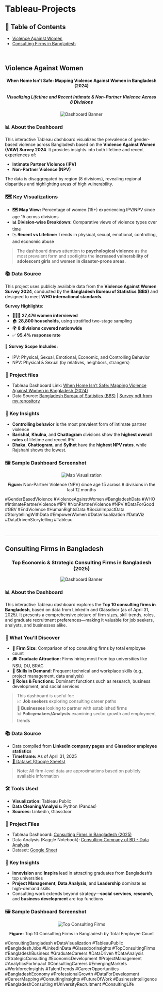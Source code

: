 # Tableau-Projects

## 📑 Table of Contents

- [Violence Against Women](#violence-against-women)
- [Consulting Firms in Bangladesh](#consulting-firms-in-bangladesh)

<br>

## Violence Against Women
<div align="center">

#### When Home Isn't Safe: Mapping Violence Against Women in Bangladesh (2024)  
##### Visualizing Lifetime and Recent Intimate & Non-Partner Violence Across 8 Divisions
![Dashboard Banner](https://github.com/AKC23/Tableau-Projects/blob/main/Violence%20Against%20Women/Dashboard%20Image/4.png)

</div>


### 📊 About the Dashboard

This interactive Tableau dashboard visualizes the prevalence of gender-based violence across Bangladesh based on the **Violence Against Women (VAW) Survey 2024**. It provides insights into both lifetime and recent experiences of:

- **Intimate Partner Violence (IPV)**  
- **Non-Partner Violence (NPV)**

The data is disaggregated by region (8 divisions), revealing regional disparities and highlighting areas of high vulnerability.

### 🗺️ Key Visualizations

- **🗺️ Map View:** Percentage of women (15+) experiencing IPV/NPV since age 15 across divisions  
- **📊 Division-wise Breakdown:** Comparative views of violence types over time  
- **📉 Recent vs Lifetime:** Trends in physical, sexual, emotional, controlling, and economic abuse   

> The dashboard draws attention to **psychological violence** as the most prevalent form and spotlights the **increased vulnerability of adolescent girls** and **women in disaster-prone areas**.

### 📚 Data Source

This project uses publicly available data from the **Violence Against Women Survey 2024**, conducted by the **Bangladesh Bureau of Statistics (BBS)** and designed to meet **WHO international standards**.

**Survey Highlights:**

- 🧑‍🤝‍🧑 **27,476 women interviewed**  
- 🏠 **28,800 households**, using stratified two-stage sampling  
- 🌍 **8 divisions covered nationwide**  
- ✅ **95.4% response rate**

#### 📌 Survey Scope Includes:

- IPV: Physical, Sexual, Emotional, Economic, and Controlling Behavior  
- NPV: Physical & Sexual (by relatives, neighbors, strangers)  

### 📂 Project files
- Tableau Dashboard Link: [When Home Isn't Safe: Mapping Violence Against Women in Bangladesh (2024)](https://public.tableau.com/app/profile/ahmadul/viz/ViolenceAgainstWomen_17474954562370/Dashboard1)
- Data Source: [Bangladesh Bureau of Statistics (BBS)](https://bbs.gov.bd/site/page/b588b454-0f88-4679-bf20-90e06dc1d10b/-) | [Survey pdf from my repository](https://github.com/AKC23/Tableau-Projects/blob/main/Violence%20Against%20Women/Violence%20Against%20Women%20Survey%202024%20Key%20Findings_BBS%20Data.pdf)

### 🧠 Key Insights

- **Controlling behavior** is the most prevalent form of intimate partner violence
- **Barishal**, **Khulna**, and **Chattogram** divisions show the **highest overall rates** of lifetime and recent IPV.
- **Dhaka**, **Chattogram**, and **Sylhet** have the **highest NPV rates**, while Rajshahi shows the lowest. 

### 🖼️ Sample Dashboard Screenshot

<div align="center">

![Map Visualization](https://github.com/AKC23/Tableau-Projects/blob/main/Violence%20Against%20Women/Dashboard%20Image/5.png)

**Figure:** Non-Partner Violence (NPV) since age 15 across 8 divisions in the last 12 months

</div>

#GenderBasedViolence #ViolenceAgainstWomen #BangladeshData #WHO #IntimatePartnerViolence #IPV #NonPartnerViolence #NPV #DataForGood #GBV #EndViolence #HumanRightsData #SocialImpactData #StorytellingWithData #EmpowerWomen #DataVisualization #DataViz #DataDrivenStorytelling #Tableau 


<br>
<hr>

## Consulting Firms in Bangladesh

<div align="center">

### Top Economic & Strategic Consulting Firms in Bangladesh (2025)   
![Dashboard Banner](https://github.com/AKC23/Tableau-Projects/blob/main/Consulting%20Firms%20in%20Bangladesh/Dashboard%20Image/1.png)

</div>

### 📊 About the Dashboard

This interactive Tableau dashboard explores the **Top 10 consulting firms in Bangladesh**, based on data from LinkedIn and Glassdoor (as of April 31, 2025). It presents a comprehensive picture of firm sizes, skill trends, roles, and graduate recruitment preferences—making it valuable for job seekers, analysts, and businesses alike.

### 🧭 What You’ll Discover

- 🏢 **Firm Size:** Comparison of top consulting firms by total employee count  
- 🎓 **Graduate Attraction:** Firms hiring most from top universities like NSU, DU, BRAC  
- 🧠 **Skills in Demand:** Frequent technical and workplace skills (e.g., project management, data analysis)  
- 👔 **Roles & Functions:** Dominant functions such as research, business development, and social services  

> This dashboard is useful for:  
> 📈 **Job seekers** exploring consulting career paths  
> 💼 **Businesses** looking to partner with established firms  
> 📊 **Policymakers/Analysts** examining sector growth and employment trends

### 📚 Data Source

- Data compiled from **LinkedIn company pages** and **Glassdoor employee statistics**  
- **Timeframe:** As of April 31, 2025  
- [📄 Dataset (Google Sheets)](https://docs.google.com/spreadsheets/d/1Fzv3g_ykuFsFj0OAnpcacyINihLvctdyVkh8XBp--3g/edit?usp=sharing)

> Note: All firm-level data are approximations based on publicly available information

### 🛠️ Tools Used

- **Visualization:** Tableau Public  
- **Data Cleaning/Analysis:** Python (Pandas)  
- **Sources:** LinkedIn, Glassdoor

### 📂 Project Files

- Tableau Dashboard: [Consulting Firms in Bangladesh (2025)](https://public.tableau.com/app/profile/ahmadul/viz/ConsultingFirmsinBangladesh/Viz)  
- Data Analysis (Kaggle Notebook): [Consulting Company of BD - Data Analysis](https://www.kaggle.com/code/ahmadulkc/consulting-company-of-bd-data-analysis)  
- Dataset: [Google Sheet](https://docs.google.com/spreadsheets/d/1Fzv3g_ykuFsFj0OAnpcacyINihLvctdyVkh8XBp--3g/edit?usp=sharing)

### 🧠 Key Insights

- **Innovision** and **Inspira** lead in attracting graduates from Bangladesh’s top universities  
- **Project Management**, **Data Analysis**, and **Leadership** dominate as high-demand skills  
- Consulting work extends beyond strategy—**social services**, **research**, and **business development** are top functions

### 🖼️ Sample Dashboard Screenshot

<div align="center">

  
![Top Consulting Firms](https://github.com/AKC23/Tableau-Projects/blob/main/Consulting%20Firms%20in%20Bangladesh/Dashboard%20Image/2.png)  

**Figure:** Top 10 Consulting Firms in Bangladesh by Total Employee Count

</div>


#ConsultingBangladesh #DataVisualization #TableauPublic #BangladeshJobs #LinkedInData #GlassdoorInsights #TopConsultingFirms #BangladeshBusiness #GraduateCareers #DataDriven #DataAnalysis #StrategicConsulting #EconomicDevelopment #ProjectManagement #AnalyticsForImpact #ConsultingCareers #EmergingMarkets #WorkforceInsights #TalentTrends #CareerOpportunities #BangladeshEconomy #ProfessionalGrowth #DataForDevelopment #CareerMapping #ConsultingInsights #FutureOfWork #BusinessIntelligence #BangladeshConsulting #UniversityRecruitment #ConsultingLife

